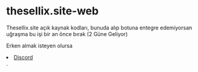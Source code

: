 # thesellix.site-web
Thesellix.site açık kaynak kodları, bunuda alıp botuna entegre edemiyorsan uğraşma bu işi bir an önce bırak (2 Güne Geliyor)

Erken almak isteyen olursa <li><a href="https://thesellix.site/">Discord</a></li>.
